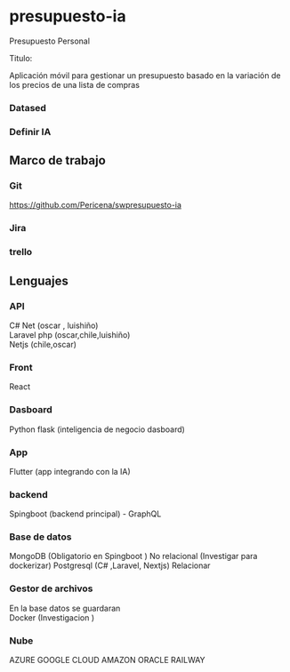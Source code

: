 # presupuesto-ia

Presupuesto Personal  

 

Titulo: 

Aplicación móvil para gestionar un presupuesto basado en la variación de los precios de una lista de compras 

 

 

### Datased 

### Definir IA 

## Marco de trabajo
### Git 
https://github.com/Pericena/swpresupuesto-ia
### Jira 

### trello 

## Lenguajes  
### API 
C# Net (oscar , luishiño)   
Laravel php (oscar,chile,luishiño)  
Netjs (chile,oscar)  

### Front 
React
### Dasboard
Python flask (inteligencia de negocio dasboard)
### App
Flutter  (app integrando con la IA)
### backend
Spingboot (backend principal)  - GraphQL

### Base de datos  
MongoDB (Obligatorio en Spingboot ) No relacional  (Investigar para dockerizar) 
Postgresql (C# ,Laravel, Nextjs)  Relacionar  

### Gestor de archivos 
En la base datos se guardaran  
Docker (Investigacion ) 

### Nube  
AZURE
GOOGLE CLOUD
AMAZON 
ORACLE
RAILWAY
